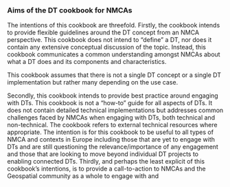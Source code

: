 ### Aims of the DT cookbook for NMCAs

The intentions of this cookbook are threefold. Firstly, the cookbook intends to
provide flexible guidelines around the DT concept from an NMCA perspective.
This cookbook does not intend to “define” a DT, nor does it contain any
extensive conceptual discussion of the topic. Instead, this cookbook
communicates a common understanding amongst NMCAs about what a DT
does and its components and characteristics.

This cookbook assumes that there is not a single DT concept or a single DT
implementation but rather many depending on the use case.

Secondly, this cookbook intends to provide best practice around engaging with
DTs. This cookbook is not a “how-to” guide for all aspects of DTs. It does not
contain detailed technical implementations but addresses common challenges
faced by NMCAs when engaging with DTs, both technical and non-technical.
The cookbook refers to external technical resources where appropriate. The
intention is for this cookbook to be useful to all types of NMCA and contexts in
Europe including those that are yet to engage with DTs and are still questioning
the relevance/importance of any engagement and those that are looking to
move beyond individual DT projects to enabling connected DTs.
Thirdly, and perhaps the least explicit of this cookbook’s intentions, is to provide
a call-to-action to NMCAs and the Geospatial community as a whole to engage
with and

